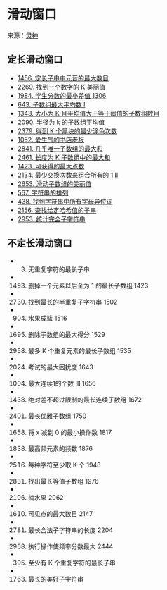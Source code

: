 # 滑动窗口
来源：[灵神](https://leetcode.cn/circle/discuss/0viNMK/)
## 定长滑动窗口
- [1456. 定长子串中元音的最大数目](https://leetcode.cn/problems/maximum-number-of-vowels-in-a-substring-of-given-length/)
- [2269. 找到一个数字的 K 美丽值](https://leetcode.cn/problems/find-the-k-beauty-of-a-number/)
- [1984. 学生分数的最小差值 1306](https://leetcode.cn/problems/minimum-difference-between-highest-and-lowest-of-k-scores/)
- [643. 子数组最大平均数 I](https://leetcode.cn/problems/maximum-average-subarray-i/)
- [1343. 大小为 K 且平均值大于等于阈值的子数组数目](https://leetcode.cn/problems/number-of-sub-arrays-of-size-k-and-average-greater-than-or-equal-to-threshold/)
- [2090. 半径为 k 的子数组平均值](https://leetcode.cn/problems/k-radius-subarray-averages/)
- [2379. 得到 K 个黑块的最少涂色次数](https://leetcode.cn/problems/minimum-recolors-to-get-k-consecutive-black-blocks/)
- [1052. 爱生气的书店老板](https://leetcode.cn/problems/grumpy-bookstore-owner/)
- [2841. 几乎唯一子数组的最大和](https://leetcode.cn/problems/maximum-sum-of-almost-unique-subarray/)
- [2461. 长度为 K 子数组中的最大和](https://leetcode.cn/problems/maximum-sum-of-distinct-subarrays-with-length-k/)
- [1423. 可获得的最大点数](https://leetcode.cn/problems/maximum-points-you-can-obtain-from-cards/)
- [2134. 最少交换次数来组合所有的 1 II](https://leetcode.cn/problems/minimum-swaps-to-group-all-1s-together-ii/)
- [2653. 滑动子数组的美丽值](https://leetcode.cn/problems/sliding-subarray-beauty/)
- [567. 字符串的排列](https://leetcode.cn/problems/permutation-in-string/)
- [438. 找到字符串中所有字母异位词](https://leetcode.cn/problems/find-all-anagrams-in-a-string/)
- [2156. 查找给定哈希值的子串](https://leetcode.cn/problems/find-substring-with-given-hash-value/)
- [2953. 统计完全子字符串](https://leetcode.cn/problems/count-complete-substrings/)

## 不定长滑动窗口
- 3. 无重复字符的最长子串
- 1493. 删掉一个元素以后全为 1 的最长子数组 1423
- 2730. 找到最长的半重复子字符串 1502
- 904. 水果成篮 1516
- 1695. 删除子数组的最大得分 1529
- 2958. 最多 K 个重复元素的最长子数组 1535
- 2024. 考试的最大困扰度 1643
- 1004. 最大连续1的个数 III 1656
- 1438. 绝对差不超过限制的最长连续子数组 1672
- 2401. 最长优雅子数组 1750
- 1658. 将 x 减到 0 的最小操作数 1817
- 1838. 最高频元素的频数 1876
- 2516. 每种字符至少取 K 个 1948
- 2831. 找出最长等值子数组 1976
- 2106. 摘水果 2062
- 1610. 可见点的最大数目 2147
- 2781. 最长合法子字符串的长度 2204
- 2968. 执行操作使频率分数最大 2444
- 395. 至少有 K 个重复字符的最长子串
- 1763. 最长的美好子字符串